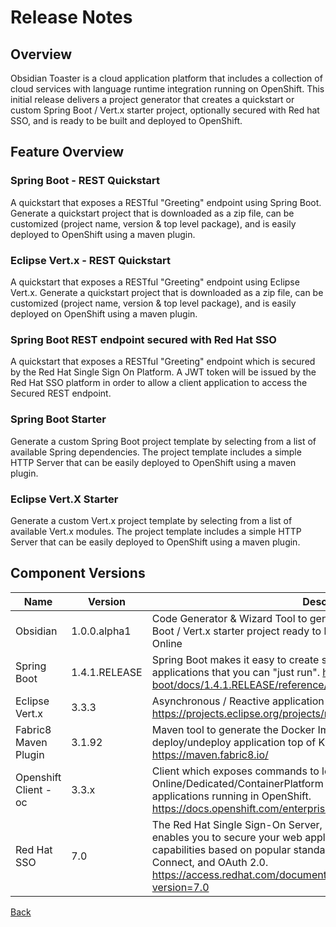 # Release Notes

## Overview

Obsidian Toaster is a cloud application platform that includes a collection of cloud services with language runtime integration running on OpenShift.
This initial release delivers a project generator that creates a quickstart or custom Spring Boot / Vert.x starter project, optionally secured with Red hat SSO, and is ready to be built and deployed to OpenShift.

## Feature Overview

### Spring Boot - REST Quickstart

A quickstart that exposes a RESTful "Greeting" endpoint using Spring Boot.
Generate a quickstart project that is downloaded as a zip file, can be customized (project name, version & top level package), and is easily deployed to OpenShift using a maven plugin.

### Eclipse Vert.x - REST Quickstart

A quickstart that exposes a RESTful "Greeting" endpoint using Eclipse Vert.x.
Generate a quickstart project that is downloaded as a zip file, can be customized (project name, version & top level package), and is easily deployed on OpenShift using a maven plugin.

### Spring Boot REST endpoint secured with Red Hat SSO

A quickstart that exposes a RESTful "Greeting" endpoint which is secured by the Red Hat Single Sign On Platform.
A JWT token will be issued by the Red Hat SSO platform in order to allow a client application to access the Secured REST endpoint.

### Spring Boot Starter

Generate a custom Spring Boot project template by selecting from a list of available Spring dependencies.
The project template includes a simple HTTP Server that can be easily deployed to OpenShift using a maven plugin.

### Eclipse Vert.X Starter

Generate a custom Vert.x project template by selecting from a list of available Vert.x modules.
The project template includes a simple HTTP Server that can be easily deployed to OpenShift using a maven plugin.

## Component Versions

| Name | Version | Description |
| --- | --- | --- |
| Obsidian | 1.0.0.alpha1 | Code Generator & Wizard Tool to generate quickstart or custom Spring Boot / Vert.x starter project ready to be built and deployed to OpenShift Online |
| Spring Boot | 1.4.1.RELEASE | Spring Boot makes it easy to create stand-alone, production-grade Spring applications that you can "just run". http://docs.spring.io/spring-boot/docs/1.4.1.RELEASE/reference/htmlsingle/ |
| Eclipse Vert.x | 3.3.3 | Asynchronous / Reactive application platform for the modern web. https://projects.eclipse.org/projects/rt.vertx/releases/3.3.0 |
| Fabric8 Maven Plugin | 3.1.92 | Maven tool to generate the Docker Image, OpenShift files and deploy/undeploy application top of Kubernetes/OpenShift. https://maven.fabric8.io/ |
| Openshift Client - oc | 3.3.x | Client which exposes commands to log on to OpenShift Online/Dedicated/ContainerPlatform and to to manage your containerized applications running in OpenShift. https://docs.openshift.com/enterprise/3.2/cli_reference/get_started_cli.html |
| Red Hat SSO | 7.0 | The Red Hat Single Sign-On Server, based on the Keycloak project, enables you to secure your web applications by providing Web SSO capabilities based on popular standards such as SAML 2.0, OpenID Connect, and OAuth 2.0. https://access.redhat.com/documentation/en/red-hat-single-sign-on/?version=7.0 |

[Back](/)